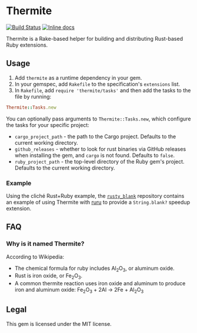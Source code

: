 # Thermite

[![Build Status](https://travis-ci.org/malept/thermite.svg?branch=master)](https://travis-ci.org/malept/thermite)
[![Inline docs](http://inch-ci.org/github/malept/thermite.svg?branch=master)](http://inch-ci.org/github/malept/thermite)

Thermite is a Rake-based helper for building and distributing Rust-based Ruby extensions.

## Usage

1. Add `thermite` as a runtime dependency in your gem.
2. In your gemspec, add `Rakefile` to the specification's `extensions` list.
3. In `Rakefile`, add `require 'thermite/tasks'` and then add the tasks to the file by running:

```ruby
Thermite::Tasks.new
```

You can optionally pass arguments to `Thermite::Tasks.new`, which configure the tasks for your
specific project:

* `cargo_project_path` - the path to the Cargo project. Defaults to the current working directory.
* `github_releases` - whether to look for rust binaries via GitHub releases when installing
  the gem, and `cargo` is not found. Defaults to `false`.
* `ruby_project_path` - the top-level directory of the Ruby gem's project. Defaults to the
  current working directory.

### Example

Using the cliché Rust+Ruby example, the [`rusty_blank`](https://github.com/malept/rusty_blank)
repository contains an example of using Thermite with [ruru](https://github.com/d-unseductable/ruru)
to provide a `String.blank?` speedup extension.

## FAQ

### Why is it named Thermite?

According to Wikipedia:

* The chemical formula for ruby includes Al<sub>2</sub>O<sub>3</sub>, or aluminum oxide.
* Rust is iron oxide, or Fe<sub>2</sub>O<sub>3</sub>.
* A common thermite reaction uses iron oxide and aluminum to produce iron and aluminum oxide:
  Fe<sub>2</sub>O<sub>3</sub> + 2Al → 2Fe + Al<sub>2</sub>O<sub>3</sub>

## Legal

This gem is licensed under the MIT license.
